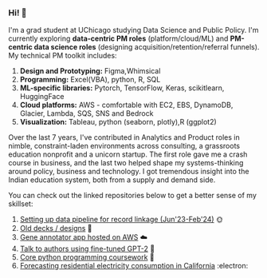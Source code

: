 ### Hi! 👋

I'm a grad student at UChicago studying Data Science and Public Policy. I'm currently exploring **data-centric PM roles** (platform/cloud/ML) and **PM-centric data science roles** (designing acquisition/retention/referral funnels). My technical PM toolkit includes:
 
 1. **Design and Prototyping:** Figma,Whimsical
 2. **Programming:** Excel(VBA), python, R, SQL
 3. **ML-specific libraries:** Pytorch, TensorFlow, Keras, scikitlearn, HuggingFace
 4. **Cloud platforms:** AWS - comfortable with EC2, EBS, DynamoDB, Glacier, Lambda, SQS, SNS and Bedrock
 5. **Visualization:** Tableau, python (seaborn, plotly),R (ggplot2) 

Over the last 7 years, I've contributed in Analytics and Product roles in nimble, constraint-laden environments across consulting, a grassroots education nonprofit and a unicorn startup. The first role gave me a crash course in business, and the last two helped shape my systems-thinking around policy, business and technology. I got tremendous insight into the Indian education system, both from a supply and demand side. 


You can check out the linked repositories below to get a better sense of my skillset:

1. [Setting up data pipeline for record linkage (Jun'23-Feb'24)](https://github.com/eshanprashar/residential-solar) 🌞
2. [Old decks / designs](https://github.com/eshanprashar/decks-and-designs/tree/main) 🎨
3. [Gene annotator app hosted on AWS](https://github.com/eshanprashar/cloud-annotator) ☁️
4. [Talk to authors using fine-tuned GPT-2](https://github.com/eshanprashar/author-ai/tree/main) 🤖
5. [Core python programming coursework](https://github.com/eshanprashar/capp-coursework/tree/main) 🐍
6. [Forecasting residential electricity consumption in California](https://github.com/eshanprashar/energy-forecasting/tree/main) :electron:   

